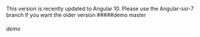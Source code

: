 This version is recently updated to Angular 10. 
Please use the Angular-ssr-7 branch if you want the older version
#####demo  master
###### demo

